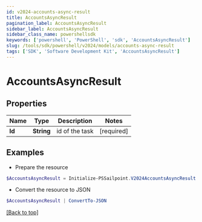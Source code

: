 ```yaml
---
id: v2024-accounts-async-result
title: AccountsAsyncResult
pagination_label: AccountsAsyncResult
sidebar_label: AccountsAsyncResult
sidebar_class_name: powershellsdk
keywords: ['powershell', 'PowerShell', 'sdk', 'AccountsAsyncResult'] 
slug: /tools/sdk/powershell/v2024/models/accounts-async-result
tags: ['SDK', 'Software Development Kit', 'AccountsAsyncResult']
---
```



# AccountsAsyncResult

## Properties

Name | Type | Description | Notes
------------ | ------------- | ------------- | -------------
**Id** |  **String** | id of the task | [required]

## Examples

- Prepare the resource
```powershell
$AccountsAsyncResult = Initialize-PSSailpoint.V2024AccountsAsyncResult  -Id 2c91808474683da6017468693c260195
```

- Convert the resource to JSON
```powershell
$AccountsAsyncResult | ConvertTo-JSON
```


[[Back to top]](#) 

